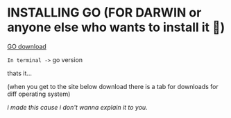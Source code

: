 # INSTALLING GO (FOR DARWIN or anyone else who wants to install it 🦖)

[GO download](https://golang.org/doc/install "go dlnd")

`In terminal ->` go version


thats it... 

(when you get to the site below download there is a tab for downloads for diff operating system)

*i made this cause i don't wanna explain it to you.*
